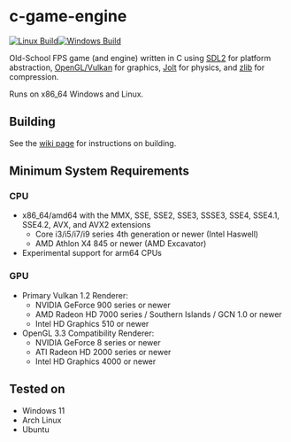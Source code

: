 # c-game-engine
[![Linux Build](https://github.com/droc101/c-game-engine/actions/workflows/linux.yml/badge.svg)](https://github.com/droc101/c-game-engine/actions/workflows/linux.yml)[![Windows Build](https://github.com/droc101/c-game-engine/actions/workflows/windows.yml/badge.svg)](https://github.com/droc101/c-game-engine/actions/workflows/windows.yml)

Old-School FPS game (and engine) written in C using [SDL2](https://www.libsdl.org/) for platform
abstraction, [OpenGL/Vulkan](https://www.khronos.org/) for graphics, [Jolt](https://github.com/jrouwe/JoltPhysics) for
physics,
and [zlib](https://www.zlib.net/) for compression.

Runs on x86_64 Windows and Linux.

## Building
See the [wiki page](https://wiki.droc101.dev/index.php/Building_GAME) for instructions on building.

## Minimum System Requirements

### CPU

- x86_64/amd64 with the MMX, SSE, SSE2, SSE3, SSSE3, SSE4, SSE4.1, SSE4.2, AVX, and AVX2 extensions
    - Core i3/i5/i7/i9 series 4th generation or newer (Intel Haswell)
    - AMD Athlon X4 845 or newer (AMD Excavator)
- Experimental support for arm64 CPUs

### GPU

- Primary Vulkan 1.2 Renderer:
    - NVIDIA GeForce 900 series or newer
    - AMD Radeon HD 7000 series / Southern Islands / GCN 1.0 or newer
    - Intel HD Graphics 510 or newer
- OpenGL 3.3 Compatibility Renderer:
    - NVIDIA GeForce 8 series or newer
    - ATI Radeon HD 2000 series or newer
    - Intel HD Graphics 4000 or newer

## Tested on
- Windows 11
- Arch Linux
- Ubuntu
